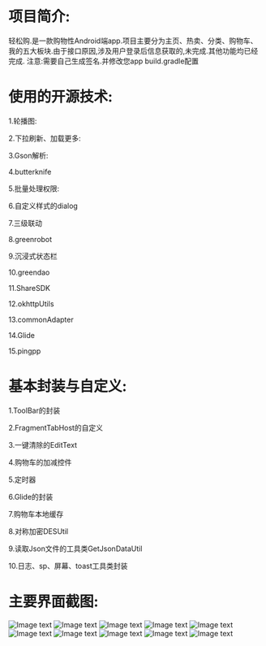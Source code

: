 项目简介:
====

轻松购.是一款购物性Android端app.项目主要分为主页、热卖、分类、购物车、我的五大板块.由于接口原因,涉及用户登录后信息获取的,未完成.其他功能均已经完成.
注意:需要自己生成签名.并修改您app build.gradle配置

使用的开源技术:
====

1.轮播图:

2.下拉刷新、加载更多:

3.Gson解析:

4.butterknife

5.批量处理权限:

6.自定义样式的dialog

7.三级联动

8.greenrobot

9.沉浸式状态栏

10.greendao

11.ShareSDK

12.okhttpUtils

13.commonAdapter

14.Glide

15.pingpp


基本封装与自定义:
====

1.ToolBar的封装

2.FragmentTabHost的自定义

3.一键清除的EditText

4.购物车的加减控件

5.定时器

6.Glide的封装

7.购物车本地缓存

8.对称加密DESUtil

9.读取Json文件的工具类GetJsonDataUtil

10.日志、sp、屏幕、toast工具类封装

主要界面截图:
====
![Image text](https://github.com/gaolh89/cniao5/blob/master/screenshots/pic10.jpg)
![Image text](https://github.com/gaolh89/cniao5/blob/master/screenshots/pic1.jpg)
![Image text](https://github.com/gaolh89/cniao5/blob/master/screenshots/pic2.jpg)
![Image text](https://github.com/gaolh89/cniao5/blob/master/screenshots/pic3.jpg)
![Image text](https://github.com/gaolh89/cniao5/blob/master/screenshots/pic4.jpg)
![Image text](https://github.com/gaolh89/cniao5/blob/master/screenshots/pic5.jpg)
![Image text](https://github.com/gaolh89/cniao5/blob/master/screenshots/pic6.jpg)
![Image text](https://github.com/gaolh89/cniao5/blob/master/screenshots/pic7.jpg)
![Image text](https://github.com/gaolh89/cniao5/blob/master/screenshots/pic8.jpg)
![Image text](https://github.com/gaolh89/cniao5/blob/master/screenshots/pic9.jpg)

